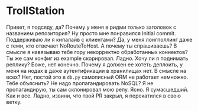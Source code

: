# TrollStation

Привет, я подсяду, да?
Почему у меня в ридми только заголовок с названием репозитория? Ну просто мне понравился Initial commit.
Поддерживаю ли я кипалайв с клиентами? Да, у меня лонгполлинг даже с теми, кто отвечает NoRouteToHost. 
А почему ты спрашиваешь? В смысле я навязываю тебе гору некорректно обработанных коннектов? Ты же сам конфиг из example скорировал. Ладно.
Хочу ли я поднимать реплику? Боже, нет конечно. Почему я должен ее хотеть деплоить, у меня на нодах в даже аутентификации в хранилищах нет. В смысле на всех? Нет, постой это в `db.py` самописный ORM не работает немножко. 
Тебе объяснить? Не надо пропагандировать NoSQL? Я не пропагандирую, ты сам склонировал мою репу. 
Ясно. Я сумасшедший. Как и все. 
Ладно, извини, что твой PR закрыл, я перекатился в свою ветку. 
